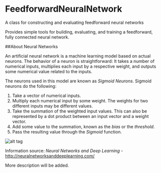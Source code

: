 # FeedforwardNeuralNetwork
A class for constructing and evaluating feedforward neural networks

Provides simple tools for building, evaluating, and training a feedforward, fully connected neural network.

##About Neural Networks

An artificial neural network is a machine learning model based on actual neurons.  The behavior of a neuron is straightforward: It takes a number of numerical inputs, multiplies each input by a respective weight, and outputs some numerical value related to the inputs.

The neurons used in this model are known as *Sigmoid Neurons*.  Sigmoid neurons do the following:

1.  Take a vector of numerical inputs.
2.  Multiply each numerical input by some weight.  The weights for two different inputs may be different values.
3.  Take the summation of the weighted input values. This can also be represented by a dot product between an input vector and a weight vector.
4.  Add some value to the summation, known as the *bias* or the *threshold*.
4.  Pass the resulting value through the *Sigmoid* function.

![alt tag](https://www.cs.uaf.edu/2007/fall/cs441/proj1notes/schamel/CS%20441%20Project%20%231%20Webpage_html_m74fe8c2a.png)

Information source: *Neural Networks and Deep Learning* - http://neuralnetworksanddeeplearning.com/

More description will be added.
